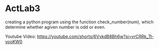 # ActLab3
creating a python program using the function check_number(num), which determine whether agiven number is odd or even.

Youtube Video: 
https://youtube.com/shorts/6VvkdB8Bh6w?si=vrCRRk_Tt-yooKW0

